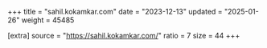 +++
title = "sahil.kokamkar.com"
date = "2023-12-13"
updated = "2025-01-26"
weight = 45485

[extra]
source = "https://sahil.kokamkar.com/"
ratio = 7
size = 44
+++
